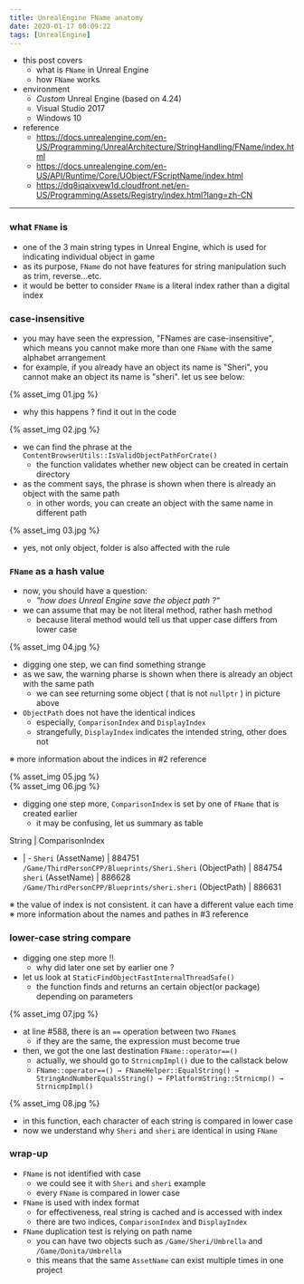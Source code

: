 ```yaml
---
title: UnrealEngine FName anatomy
date: 2020-01-17 00:09:22
tags: [UnrealEngine]
---
```


- this post covers
    - what is `FName` in Unreal Engine
    - how `FName` works
- environment
    - _Custom_ Unreal Engine (based on 4.24)
    - Visual Studio 2017
    - Windows 10
- reference
    - https://docs.unrealengine.com/en-US/Programming/UnrealArchitecture/StringHandling/FName/index.html
    - https://docs.unrealengine.com/en-US/API/Runtime/Core/UObject/FScriptName/index.html
    - https://dq8iqaixvew1d.cloudfront.net/en-US/Programming/Assets/Registry/index.html?lang=zh-CN

---

### what `FName` is
- one of the 3 main string types in Unreal Engine, which is used for indicating individual object in game
- as its purpose, `FName` do not have features for string manipulation such as trim, reverse...etc.
- it would be better to consider `FName` is a literal index rather than a digital index

### case-insensitive
- you may have seen the expression, "FNames are case-insensitive", which means you cannot make more than one `FName` with the same alphabet arrangement
- for example, if you already have an object its name is "Sheri", you cannot make an object its name is "sheri". let us see below:

{% asset_img 01.jpg %}

- why this happens ? find it out in the code

{% asset_img 02.jpg %}

- we can find the phrase at the `ContentBrowserUtils::IsValidObjectPathForCrate()`
    - the function validates whether new object can be created in certain directory
- as the comment says, the phrase is shown when there is already an object with the same path
    - in other words, you can create an object with the same name in different path

{% asset_img 03.jpg %}

- yes, not only object, folder is also affected with the rule

### `FName` as a hash value
- now, you should have a question:
    - _"how does Unreal Engine save the object path ?"_
- we can assume that may be not literal method, rather hash method
    - because literal method would tell us that upper case differs from lower case

{% asset_img 04.jpg %}

- digging one step, we can find something strange
- as we saw, the warning pharse is shown when there is already an object with the same path
    - we can see returning some object ( that is not `nullptr` ) in picture above
- `ObjectPath` does not have the identical indices
    - especially, `ComparisonIndex` and `DisplayIndex`
    - strangefully, `DisplayIndex` indicates the intended string, other does not

※ more information about the indices in #2 reference

{% asset_img 05.jpg %}
</br>
{% asset_img 06.jpg %}

- digging one step more, `ComparisonIndex` is set by one of `FName` that is created earlier
    - it may be confusing, let us summary as table

String | ComparisonIndex
- | -
`Sheri` (AssetName) | 884751
`/Game/ThirdPersonCPP/Blueprints/Sheri.Sheri` (ObjectPath) | 884754
`sheri` (AssetName) | 886628
`/Game/ThirdPersonCPP/Blueprints/sheri.sheri` (ObjectPath) | 886631

※ the value of index is not consistent. it can have a different value each time
※ more information about the names and pathes in #3 reference

### lower-case string compare
- digging one step more !!
    - why did later one set by earlier one ?
- let us look at `StaticFindObjectFastInternalThreadSafe()`
    - the function finds and returns an certain object(or package) depending on parameters

{% asset_img 07.jpg %}

- at line #588, there is an `==` operation between two `FName`s
    - if they are the same, the expression must become true
- then, we got the one last destination `FName::operator==()`
    - actually, we should go to `StrnicmpImpl()` due to the callstack below
    - `FName::operator==() → FNameHelper::EqualString() → StringAndNumberEqualsString() → FPlatformString::Strnicmp() → StrnicmpImpl()`

{% asset_img 08.jpg %}

- in this function, each character of each string is compared in lower case
- now we understand why `Sheri` and `sheri` are identical in using `FName`

### wrap-up
- `FName` is not identified with case
    - we could see it with `Sheri` and `sheri` example
    - every `FName` is compared in lower case
- `FName` is used with index format
    - for effectiveness, real string is cached and is accessed with index
    - there are two indices, `ComparisonIndex` and `DisplayIndex`
- `FName` duplication test is relying on path name
    - you can have two objects such as `/Game/Sheri/Umbrella` and `/Game/Donita/Umbrella`
    - this means that the same `AssetName` can exist multiple times in one project